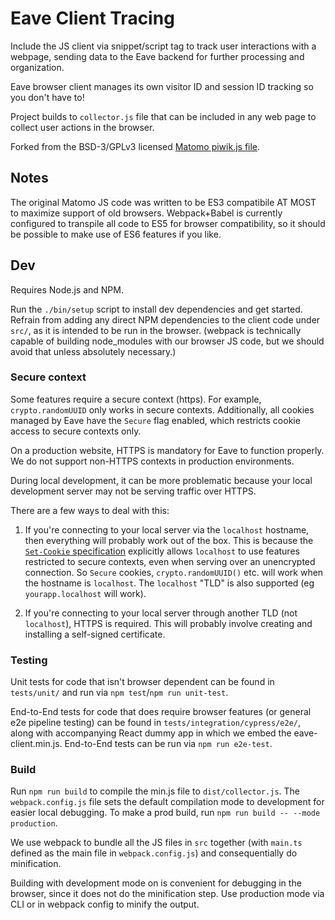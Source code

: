 # Eave Client Tracing

Include the JS client via snippet/script tag to track user interactions with a webpage,
sending data to the Eave backend for further processing and organization.

Eave browser client manages its own visitor ID and session ID tracking so you don't have to!

Project builds to `collector.js` file that can be included in any web page to collect user actions in the browser.

Forked from the BSD-3/GPLv3 licensed [Matomo piwik.js file](https://github.com/matomo-org/matomo/blob/5.x-dev/js/piwik.js).

## Notes

The original Matomo JS code was written to be ES3 compatibile AT MOST to maximize support of old browsers.
Webpack+Babel is currently configured to transpile all code to ES5 for browser compatibility, so it should be
possible to make use of ES6 features if you like.

## Dev

Requires Node.js and NPM.

Run the `./bin/setup` script to install dev dependencies and get started. Refrain from adding any
direct NPM dependencies to the client code under `src/`, as it is intended to be run in the browser.
(webpack is technically capable of building node_modules with our browser JS code, but we should avoid
that unless absolutely necessary.)

### Secure context

Some features require a secure context (https). For example, `crypto.randomUUID` only works in secure contexts. Additionally, all cookies managed by Eave have the `Secure` flag enabled, which restricts cookie access to secure contexts only.

On a production website, HTTPS is mandatory for Eave to function properly. We do not support non-HTTPS contexts in production environments.

During local development, it can be more problematic because your local development server may not be serving traffic over HTTPS.

There are a few ways to deal with this:

1. If you're connecting to your local server via the `localhost` hostname, then everything will probably work out of the box. This is because the [`Set-Cookie` specification](https://developer.mozilla.org/en-US/docs/Web/HTTP/Headers/Set-Cookie#secure) explicitly allows `localhost` to use features restricted to secure contexts, even when serving over an unencrypted connection. So `Secure` cookies, `crypto.randomUUID()` etc. will work when the hostname is `localhost`. The `localhost` "TLD" is also supported (eg `yourapp.localhost` will work).

2. If you're connecting to your local server through another TLD (not `localhost`), HTTPS is required. This will probably involve creating and installing a self-signed certificate.

### Testing

Unit tests for code that isn't browser dependent can be found in `tests/unit/` and run via `npm test`/`npm run unit-test`.

End-to-End tests for code that does require browser features (or general e2e pipeline testing) can be found in
`tests/integration/cypress/e2e/`, along with accompanying React dummy app in which we embed the eave-client.min.js.
End-to-End tests can be run via `npm run e2e-test`.

### Build

Run `npm run build` to compile the min.js file to `dist/collector.js`. The `webpack.config.js`
file sets the default compilation mode to development for easier local debugging. To make a prod
build, run `npm run build -- --mode production`.

We use webpack to bundle all the JS files in `src` together (with `main.ts` defined as the
main file in `webpack.config.js`) and consequentially do minification.

Building with development mode on is convenient for debugging in the browser, since it does not
do the minification step. Use production mode via CLI or in webpack config to minify the output.
